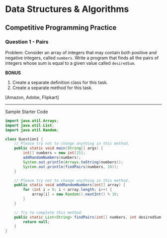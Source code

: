 # Data Structures & Algorithms

## Competitive Programming Practice

### Question 1 - Pairs

Problem:
Consider an array of integers that may contain both positive and negative integers, called `numbers`. Write a program
that finds all the pairs of integers whose sum is equal to a given value called `desiredSum`.

**BONUS**

1. Create a separate definition class for this task.
2. Create a separate method for this task.

[Amazon, Adobe, Flipkart]

---

Sample Starter Code

```java
import java.util.Arrays;
import java.util.List;
import java.util.Random;

class Question1 {
    // Please try not to change anything in this method.
    public static void main(String[] args) {
        int[] numbers = new int[15];
        addRandomNumbers(numbers);
        System.out.println(Arrays.toString(numbers));
        System.out.println(findPairs(numbers, 10));
    }

    // Please try not to change anything in this method.
    public static void addRandomNumbers(int[] array) {
        for (int i = 0; i < array.length; i++) {
            array[i] = new Random().nextInt() % 10;
        }
    }

    // Try to complete this method.
    public static List<String> findPairs(int[] numbers, int desiredSum) {
        return null;
    }
}
```